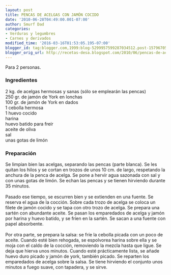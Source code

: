 ```yaml
---
layout: post
title: PENCAS DE ACELGAS CON JAMÓN COCIDO
date: '2010-06-28T04:49:00.001-07:00'
author: Smurf Dad
categories:
- Verduras y legumbres
- Carnes y derivados
modified_time: '2016-03-16T01:53:05.195-07:00'
blogger_id: tag:blogger.com,1999:blog-5299957599287034512.post-1579670532730424694
blogger_orig_url: http://recetas-desa.blogspot.com/2010/06/pencas-de-acelgas-con-jamon-cocido.html
---
```


Para 2 personas.<br /><h3>Ingredientes</h3>2 kg. de acelgas hermosas y sanas (sólo se emplearán las pencas)<br />250 gr. de jamón de York en lonchas<br />100 gr. de jamón de York en dados<br />1 cebolla hermosa<br />1 huevo cocido<br />harina<br />huevo batido para freír<br />aceite de oliva<br />sal<br />unas gotas de limón<br /><h3>Preparación</h3>Se limpian bien las acelgas, separando las pencas (parte blanca). Se les quitan los hilos y se cortan en trozos de unos 10 cm. de largo, respetando la anchura de la penca de acelga. Se pone a hervir agua sazonada con sal y con unas gotas de limón. Se echan las pencas y se tienen hirviendo durante 35 minutos.<br /><br />Pasado ese tiempo, se escurren bien y se extienden en una fuente. Se reserva el agua de la cocción. Sobre cada trozo de acelga se coloca un filete de jamón cocido y se tapa con otro trozo de acelga. Se prepara una sartén con abundante aceite. Se pasan los emparedados de acelga y jamón por harina y huevo batido, y se fríen en la sartén. Se sacan a una fuente con papel absorbente.<br /><br />Por otra parte, se prepara la salsa: se fríe la cebolla picada con un poco de aceite. Cuando esté bien rehogada, se espolvorea harina sobre ella y se moja con el caldo de la cocción, removiendo la mezcla hasta que ligue. Se deja que hierva unos minutos. Cuando esté prácticamente lista, se añade huevo duro picado y jamón de york, también picado. Se reparten los emparedados de acelga sobre la salsa. Se tiene hirviendo el conjunto unos minutos a fuego suave, con tapadera, y se sirve.